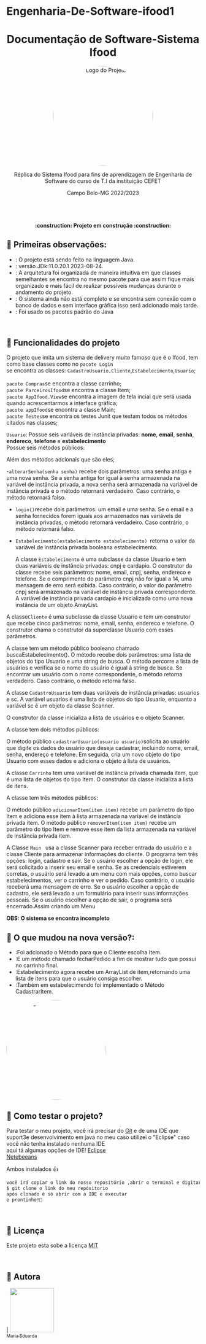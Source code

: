 # Engenharia-De-Software-ifood1

<h1 align="center">  Documentação de Software-Sistema Ifood</h1>
<p align="center">
 
  <img src="https://github.com/MariaEduardaSM/Engenharia-De-Software-ifood1/assets/112040400/2a34ec2b-81a8-4e89-bb1e-e49824909ee1" alt="Logo do Projeto" style="width:260px; border-radius:100%;">
</p>


</div>



<p align="center">Réplica do Sistema Ifood para fins de aprendizagem de Engenharia de Software 
do curso de T.I da instituição CEFET<p/>
              <p align="center">Campo Belo-MG 2022/2023</p>
<br/>
<br/>
<h4 align="center"> 
    :construction:  Projeto em construção  :construction:
</h4>

## 🔨 Primeiras observações:
- : O projeto está sendo feito na linguagem Java.
- :  versão JDk:11.0.20.1 2023-08-24.
- :  A arquitetura foi organizada de maneira intuitiva em que classes semelhantes se encontra no mesmo pacote para que assim fique mais organizado e mais fácil de realizar possíveis mudanças durante o         andamento do projeto.
- : O sistema ainda não está completo e se encontra sem conexão com o banco de dados e sem interface gráfica isso será adcionado mais tarde.
- : Foi usado os pacotes padrão do Java

<br>


## 🔨 Funcionalidades do projeto
O projeto que imita um sistema de delivery muito famoso que é o Ifood, tem como base classes como no `pacote Login`<br> se encontra as classes:
`CadastroUsuario,Cliente`,`Estabelecimento`,`Usuario`;<br>
<br>
`pacote Compras`se encontra a classe carrinho;
<br>
`pacote ParceirosIfood`se encontra a classe Item;
<br>
`pacote AppIfood.View`se encontra a imagem de tela incial que será usada quando acrescentarmos a interface gráfica;
<br>
`pacote appIfood`se encontra a classe Main;
<br>
`pacote Testes`se encontra os testes Junit que testam todos os métodos citados nas classes;
<br>

 `Usuario`: Possue seis variáveis de instância privadas: **nome**, **email**, **senha**, **endereco**, **telefone** e **estabelecimento**<br>
 Possue seis métodos públicos:<br>


Além dos métodos adcionais que são eles;<br>

-`alterarSenha(senha senha)` recebe dois parâmetros: uma senha antiga e uma nova senha. Se a senha antiga for igual à senha armazenada na variável de instância privada, a nova senha será armazenada na variável de instância privada e o método retornará verdadeiro. Caso contrário, o método retornará falso.<br>
- `login()`recebe dois parâmetros: um email e uma senha. Se o email e a senha fornecidos forem iguais aos armazenados nas variáveis de instância privadas, o método retornará verdadeiro. Caso contrário, o método retornará falso.<br>
- `Estabelecimento(estabelecimento estabelecimento) `retorna o valor da variável de instância privada booleana estabelecimento.<br>

  A classe `Estabelecimento` é uma subclasse da classe Usuario e tem duas variáveis de instância privadas: cnpj e cardapio.
O construtor da classe recebe seis parâmetros: nome, email, cnpj, senha, endereco e telefone. Se o comprimento do parâmetro cnpj não for igual a 14, uma mensagem de erro será exibida. Caso contrário, o valor do parâmetro cnpj será armazenado na variável de instância privada correspondente. A variável de instância privada cardapio é inicializada como uma nova instância de um objeto ArrayList.


A classe`Cliente` é uma subclasse da classe Usuario e tem um construtor que recebe cinco parâmetros: nome, email, senha, endereco e telefone. O construtor chama o construtor da superclasse Usuario com esses parâmetros.

A classe tem um método público booleano chamado buscaEstabelecimento(). O método recebe dois parâmetros: uma lista de objetos do tipo Usuario e uma string de busca. O método percorre a lista de usuários e verifica se o nome do usuário é igual à string de busca. Se encontrar um usuário com o nome correspondente, o método retorna verdadeiro. Caso contrário, o método retorna falso.<br>

A classe `CadastroUsuario` tem duas variáveis de instância privadas: usuarios e sc. A variável usuarios é uma lista de objetos do tipo Usuario, enquanto a variável sc é um objeto da classe Scanner.

O construtor da classe inicializa a lista de usuários e o objeto Scanner.

A classe tem dois métodos públicos:

O método público `cadastrarUsuario(usuario usuario)`solicita ao usuário que digite os dados do usuário que deseja cadastrar, incluindo nome, email, senha, endereço e telefone. Em seguida, cria um novo objeto do tipo Usuario com esses dados e adiciona o objeto à lista de usuários.



A classe `Carrinho` tem uma variável de instância privada chamada item, que é uma lista de objetos do tipo Item. O construtor da classe inicializa a lista de itens.

A classe tem três métodos públicos:

O método público `adicionarItem(item item)` recebe um parâmetro do tipo Item e adiciona esse item à lista armazenada na variável de instância privada item.
O método público `removerItem(item item)` recebe um parâmetro do tipo Item e remove esse item da lista armazenada na variável de instância privada item.



A Classe `Main ` usa a classe Scanner para receber entrada do usuário e a classe Cliente para armazenar informações do cliente. O programa tem três opções: login, cadastro e sair. Se o usuário escolher a opção de login, ele será solicitado a inserir seu email e senha. Se as credenciais estiverem corretas, o usuário será levado a um menu com mais opções, como buscar estabelecimentos, ver o carrinho e ver o pedido. Caso contrário, o usuário receberá uma mensagem de erro. Se o usuário escolher a opção de cadastro, ele será levado a um formulário para inserir suas informações pessoais. Se o usuário escolher a opção de sair, o programa será encerrado.Assim criando um Menu


**OBS: O sistema se encontra incompleto**

## 🔨 O que mudou na nova versão?:
- :Foi adcionado o Método para que o Cliente escolha Item.
- :E um método chamado fecharPedido a fim de mostrar tudo que possui no carrinho final.
- :Estabelecimento agora recebe um ArrayList de item,retornando uma lista de itens para que o usuário consiga escolher.
- :Também em estabelecimendo foi implementado o Método CadastrarItem.




 <img src="https://github.com/MariaEduardaSM/EngenhariaS/assets/112040400/ac9503b8-57e1-4f2b-abfd-43ff85ff9b89" alt="Interface" style="width:260px; border-radius:100%;">
</p>


















## 🔧 Como testar o projeto?
Para testar o meu projeto, você irá precisar do [Git](https://git-scm.com/book/pt-br/v2/Come%C3%A7ando-Instalando-o-Git)  e de uma IDE que suport3e desenvolvimento em java
no meu caso utilizei o "Eclipse" caso você não tenha instalado nenhuma IDE 
<br>
aqui tá algumas opções de IDE! [Eclipse](https://www.eclipse.org/downloads/) <br>
[Netebeeans](https://netbeans.apache.org/front/main/) 



Ambos instalados 👍
<br/>
```bash
você irá copiar o link do nosso repositório ,abrir o terminal e digitar:
$ git clone o link do meu repósitorio
após clonado é só abrir com a IDE e executar 
e prontinho!🎉
```
</br>

## 📝 Licença

Este projeto esta sobe a licença [MIT](./LICENSE)



<br/>


## 💜 Autora
   
| [<img src="https://avatars.githubusercontent.com/u/112040400?v=4" width=115><br><sub>Maria Eduarda</sub>](https://github.com/MariaEduardaSM)  
